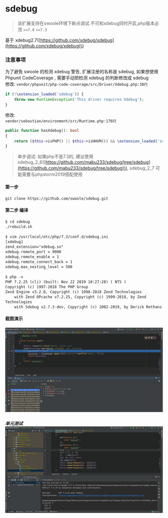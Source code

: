# sdebug
> 该扩展支持在swoole环境下断点调试.不可和xdebug同时开启,php版本必须  `>=7.0` `<=7.3`

基于 xdebug2.7\([https://github.com/xdebug/xdebug](https://github.com/xdebug/xdebug)\)

### 注意事项

为了避免 swoole 的检测 xdebug 警告, 扩展注册的名称是 sdebug, 如果想使用 Phpunit CodeCoverage , 需要手动把检测 xdebug 的判断修改成 sdebug  
修改:
`vendor/phpunit/php-code-coverage/src/Driver/Xdebug.php:38行`

```php
if (!\extension_loaded('sdebug')) {
    throw new RuntimeException('This driver requires Xdebug');
}
```

修改:  
`vendor/sebastian/environment/src/Runtime.php:176行`

```php
public function hasXdebug(): bool
{
    return ($this->isPHP() || $this->isHHVM()) && \extension_loaded('sdebug');
}
```

> 单步调试: 如果php不是7.3的, 建议使用 sdebug\_2\_6\([https://github.com/mabu233/sdebug/tree/sdebug](https://github.com/mabu233/sdebug/tree/sdebug)\), sdebug\_2\_7 可能需要与phpstorm2019搭配使用

#### 第一步

```shell
git clone https://github.com/swoole/sdebug.git
```

#### 第二步 编译

```shell
$ cd sdebug
./rebuild.sh

$ vim /usr/local/etc/php/7.3/conf.d/sdebug.ini
[xdebug]
zend_extension="xdebug.so"
xdebug.remote_port = 9000
xdebug.remote_enable = 1
xdebug.remote_connect_back = 1
xdebug.max_nesting_level = 500

$ php -v
PHP 7.2.25 (cli) (built: Nov 22 2019 10:27:28) ( NTS )
Copyright (c) 1997-2018 The PHP Group
Zend Engine v3.2.0, Copyright (c) 1998-2018 Zend Technologies
    with Zend OPcache v7.2.25, Copyright (c) 1999-2018, by Zend Technologies
    with Sdebug v2.7.3-dev, Copyright (c) 2002-2019, by Derick Rethans
```

#### 截图演示

##### ![](/assets/WX20200206-134340@2x.png)

##### 单元测试![](/assets/phpunit.png)



